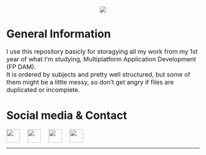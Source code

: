 <style>
  .hr-gordo {
    height: 3px;
    background: #3D444D;
    border: none;
    border-radius: 1px;
    margin: 0 0 25px 0;
  }

  .hr-flaco {
    height: 1px;
    background: #3D444D;
    border: none;
    margin-top: 10px;
  }

  p{
    font-size: 16px;
  }

  #mediaCont{
    display:flex;
    flex-direction:row;
    gap:20px;
  }

  .media{
    width:35px;
  }
</style>

<p align="center">
  <img src="https://capsule-render.vercel.app/api?type=waving&height=280&color=0:B43A4E,50:FD1D1D,100:FCB045&text=1ºDAM%20Archives📕&fontAlign=50&reversal=false&textBg=false&desc=Yust%20the%20files%20of%20my%20studies%20year&descAlign=55&descAlignY=61&fontAlignY=42&fontColor=0D1117"/>
</p>

<h1>General Information</h1>
<p>I use this repository basicly for storagying all my work from my 1st year of what I'm studying, Multiplatform Application Development (FP DAM).<br>
It is ordered by subjects and pretty well structured, but some of them might be a little messy, so don’t get angry if files are duplicated or incomplete.
</p>
<h1 style="margin-top:40px;">Social media & Contact</h1>
<div id="mediaCont">
  <a href="https://github.com/Amaado" target="_blank">
    <img class="media" src="https://cdn.jsdelivr.net/gh/devicons/devicon@latest/icons/github/github-original.svg" />
  </a>
  <a href="https://www.instagram.com/amaado_/" target="_blank">
    <img class="media" src="https://upload.wikimedia.org/wikipedia/commons/9/95/Instagram_logo_2022.svg" />
  </a>
  <a href="https://x.com/amaado__" target="_blank">
    <img class="media" src="https://cdn.jsdelivr.net/gh/devicons/devicon@latest/icons/twitter/twitter-original.svg" />
  </a>
  <a href="https://mail.google.com/mail/?view=cm&to=andresamadocibreiro22@gmail.com" target="_blank">
    <img class="media" src="https://upload.wikimedia.org/wikipedia/commons/thumb/e/e4/Antu_gmail.svg/640px-Antu_gmail.svg.png" />
  </a>
</div>
<hr>
